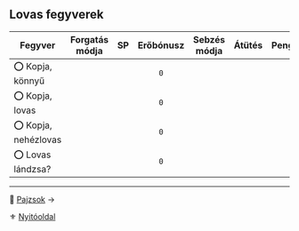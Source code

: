 ## Lovas fegyverek

<!-- tag: md_table_fegyver_start -->

| **Fegyver**         | Forgatás módja | SP  | Erőbónusz | Sebzés módja | **Átütés** | **Pengehossz** | KÉ  | TÉ  | VÉ  | Sebesség | Kategória | Speciális / Megjegyzés |
| ------------------- | :------------: | :-: | :-------: | :----------: | :--------: | :------------: | :-: | :-: | :-: | :------: | --------- | ---------------------- |
| ⭕ Kopja, könnyű     |                |     |    `0`    |              |            |                |     |     |     |          | lovas     |                        |
| ⭕ Kopja, lovas      |                |     |    `0`    |              |            |                |     |     |     |          | lovas     |                        |
| ⭕ Kopja, nehézlovas |                |     |    `0`    |              |            |                |     |     |     |          | lovas     |                        |
| ⭕ Lovas lándzsa?    |                |     |    `0`    |              |            |                |     |     |     |          | lovas     |                        |

<!-- tag: md_table_fegyver_end -->

---

🔗 [Pajzsok](068_09_pajzsok.md) →

⚜️ [Nyitóoldal](start.md#6-harcrendszer-%EF%B8%8F)
